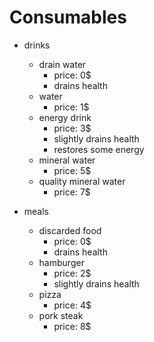 # Consumables

- drinks
  - drain water
    - price: 0$
    - drains health
  - water
    - price: 1$
  - energy drink
    - price: 3$
    - slightly drains health
    - restores some energy
  - mineral water
    - price: 5$
  - quality mineral water
    - price: 7$

- meals
  - discarded food
    - price: 0$
    - drains health
  - hamburger
    - price: 2$
    - slightly drains health
  - pizza
    - price: 4$
  - pork steak
    - price: 8$